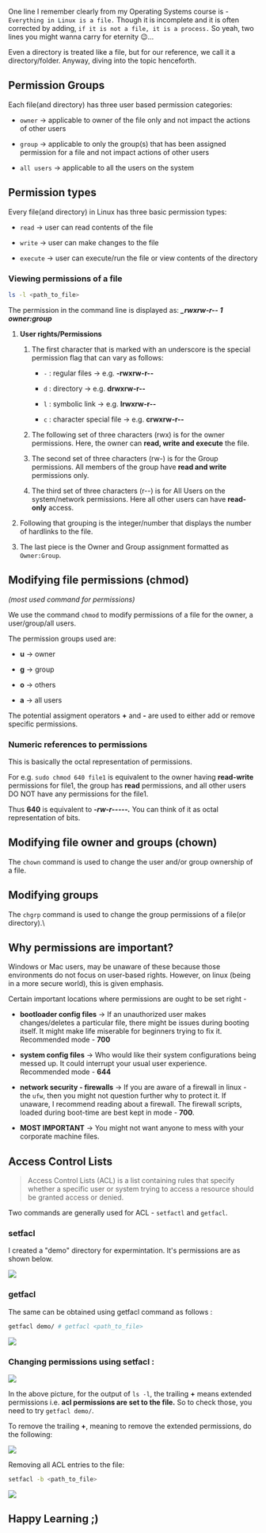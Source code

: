 One line I remember clearly from my Operating Systems course is -  
`Everything in Linux is a file.` Though it is incomplete and it is often corrected by adding, `if it is not a file, it is a process.` So yeah, two lines you might wanna carry for eternity 😉...

Even a directory is treated like a file, but for our reference, we call it a directory/folder. Anyway, diving into the topic henceforth.

## Permission Groups

Each file(and directory) has three user based permission categories:

* `owner` -&gt; applicable to owner of the file only and not impact the actions of other users
    
* `group` -&gt; applicable to only the group(s) that has been assigned permission for a file and not impact actions of other users
    
* `all users` -&gt; applicable to all the users on the system
    

## Permission types

Every file(and directory) in Linux has three basic permission types:

* `read` -&gt; user can read contents of the file
    
* `write` -&gt; user can make changes to the file
    
* `execute` -&gt; user can execute/run the file or view contents of the directory
    

### **Viewing permissions of a file**

```bash
ls -l <path_to_file>
```

The permission in the command line is displayed as: ***\_rwxrw-r-- 1 owner:group***

1. **User rights/Permissions**
    
    1. The first character that is marked with an underscore is the special permission flag that can vary as follows:
        
        * `-` : regular files -&gt; e.g. **\-rwxrw-r--**
            
        * `d` : directory -&gt; e.g. **drwxrw-r--**
            
        * `l` : symbolic link -&gt; e.g. **lrwxrw-r--**
            
        * `c` : character special file -&gt; e.g. **crwxrw-r--**
            
    2. The following set of three characters (rwx) is for the owner permissions. Here, the owner can **read, write and execute** the file.
        
    3. The second set of three characters (rw-) is for the Group permissions. All members of the group have **read and write** permissions only.
        
    4. The third set of three characters (r--) is for All Users on the system/network permissions. Here all other users can have **read-only** access.
        
2. Following that grouping is the integer/number that displays the number of hardlinks to the file.
    
3. The last piece is the Owner and Group assignment formatted as `Owner:Group`.
    

## Modifying file permissions (chmod)

*(most used command for permissions)*

We use the command `chmod` to modify permissions of a file for the owner, a user/group/all users.

The permission groups used are:

* **u** -&gt; owner
    
* **g** -&gt; group
    
* **o** -&gt; others
    
* **a** -&gt; all users
    

The potential assigment operators **+** and **\-** are used to either add or remove specific permissions.

### Numeric references to permissions

This is basically the octal representation of permissions.

For e.g. `sudo chmod 640 file1` is equivalent to the owner having **read-write** permissions for file1, the group has **read** permissions, and all other users DO NOT have any permissions for the file1.

Thus **640** is equivalent to **\-*rw-r-----.*** You can think of it as octal representation of bits.

## Modifying file owner and groups (chown)

The `chown` command is used to change the user and/or group ownership of a file.

## Modifying groups

The `chgrp` command is used to change the group permissions of a file(or directory).\\

## Why permissions are important?

Windows or Mac users, may be unaware of these because those environments do not focus on user-based rights. However, on linux (being in a more secure world), this is given emphasis.

Certain important locations where permissions are ought to be set right -

* **bootloader config files** -&gt; If an unauthorized user makes changes/deletes a particular file, there might be issues during booting itself. It might make life miserable for beginners trying to fix it. Recommended mode - **700**
    
* **system config files** -&gt; Who would like their system configurations being messed up. It could interrupt your usual user experience. Recommended mode - **644**
    
* **network security - firewalls** -&gt; If you are aware of a firewall in linux - the `ufw`, then you might not question further why to protect it. If unaware, I recommend reading about a firewall. The firewall scripts, loaded during boot-time are best kept in mode - **700**.
    
* **MOST IMPORTANT** -&gt; You might not want anyone to mess with your corporate machine files.
    

## Access Control Lists

> Access Control Lists (ACL) is a list containing rules that specify whether a specific user or system trying to access a resource should be granted access or denied.

Two commands are generally used for ACL - `setfactl` and `getfacl`.

### setfacl

I created a "demo" directory for expermintation. It's permissions are as shown below.

![](1.png)

### getfacl

The same can be obtained using getfacl command as follows :

```bash
getfacl demo/ # getfacl <path_to_file>
```

![](2.png)

### Changing permissions using setfacl :

![](3.png)

In the above picture, for the output of `ls -l`, the trailing **+** means extended permissions i.e. **acl permissions are set to the file.** So to check those, you need to try `getfacl demo/`.

To remove the trailing **+**, meaning to remove the extended permissions, do the following:

![](4.png)

Removing all ACL entries to the file:

```bash
setfacl -b <path_to_file>
```

![](5.png)

## Happy Learning ;)